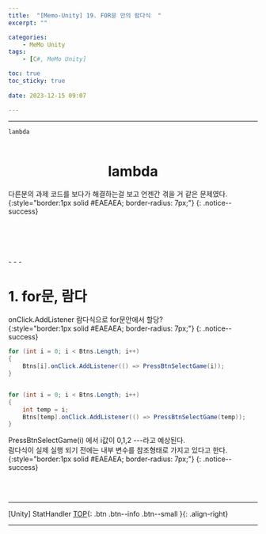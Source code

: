 ```yaml
---
title:  "[Memo-Unity] 19. FOR문 안의 람다식  "
excerpt: ""

categories:
    - MeMo Unity
tags:
    - [C#, MeMo Unity]

toc: true
toc_sticky: true
 
date: 2023-12-15 09:07

---
```

- - -

`lambda` 
<BR><BR>

<center><H1>  lambda  </H1></center>
다른분의 과제 코드를 보다가 해결하는걸 보고 언젠간 겪을 거 같은 문제였다.   
{:style="border:1px solid #EAEAEA; border-radius: 7px;"}
{: .notice--success} 
<br><br><br><br><br><br>
- - - 

# 1. for문, 람다
onClick.AddListener 람다식으로 for문안에서 할당?  
{:style="border:1px solid #EAEAEA; border-radius: 7px;"}
{: .notice--success}
<div class="notice--primary" markdown="1"> 

```c#
for (int i = 0; i < Btns.Length; i++)
{
    Btns[i].onClick.AddListener(() => PressBtnSelectGame(i));
}


for (int i = 0; i < Btns.Length; i++)
{
    int temp = i; 
    Btns[temp].onClick.AddListener(() => PressBtnSelectGame(temp));
}
```
</div>

PressBtnSelectGame(i) 에서 i값이 0,1,2 ---라고 예상된다.  
람다식이 실제 실행 되기 전에는 내부 변수를 참조형태로 가지고 있다고 한다.  
{:style="border:1px solid #EAEAEA; border-radius: 7px;"}
{: .notice--success}


<br><br>
- - - 

[Unity] StatHandler
[TOP](#){: .btn .btn--info .btn--small }{: .align-right}
<br>
- - -

